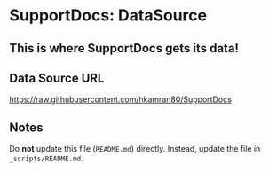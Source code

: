 # SupportDocs: DataSource
## This is where SupportDocs gets its data!

## Data Source URL
<a id="datasource_url" href="https://raw.githubusercontent.com/hkamran80/SupportDocs">https://raw.githubusercontent.com/hkamran80/SupportDocs</a>

## Notes
Do **not** update this file (`README.md`) directly. Instead, update the file in `_scripts/README.md`.